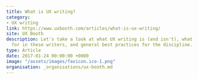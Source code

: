 ```yaml
---
title: What is UX writing?
category:
- UX writing
link: https://www.uxbooth.com/articles/what-is-ux-writing/
site: UX Booth
description: Let's take a look at what UX writing is (and isn't), what companies are looking
  for in these writers, and general best practices for the discipline.
type: Article
date: 2017-01-24 00:00:00 +0000
image: "/assets/images/favicon.ico-1.png"
organisation: _organisations/ux-booth.md
---
```

